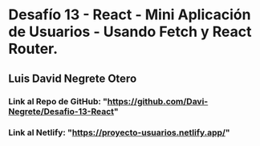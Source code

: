 # Desafío 13 - React - Mini Aplicación de Usuarios - Usando Fetch y React Router.

## Luis David Negrete Otero

### Link al Repo de GitHub: "https://github.com/Davi-Negrete/Desafio-13-React"

### Link al Netlify: "https://proyecto-usuarios.netlify.app/"

